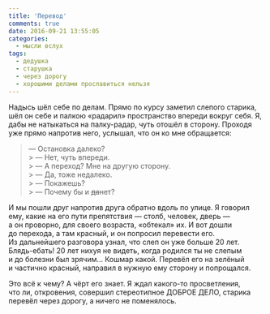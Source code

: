 ```yaml
---
title: 'Перевод'
comments: true
date: 2016-09-21 13:55:05
categories:
  - мысли вслух
tags:
  - дедушка
  - старушка
  - через дорогу
  - хорошими делами прославиться нельзя
---
```


Надысь шёл себе по&nbsp;делам. Прямо по&nbsp;курсу заметил слепого старика, шёл
он&nbsp;себе и&nbsp;палкою &laquo;радарил&raquo; пространство впереди вокруг себя. Я, дабы
не&nbsp;натыкаться на&nbsp;<nobr>палку-радар</nobr>, чуть отошёл в&nbsp;сторону. Проходя уже прямо
напротив него, услышал, что он&nbsp;ко&nbsp;мне обращается:

> &#8213; Остановка далеко?<br> > &#8213; Нет, чуть впереди.<br> > &#8213; А&nbsp;переход? Мне
> на&nbsp;другую сторону.<br> > &#8213; Да, тоже недалеко.<br> > &#8213; Покажешь?<br> > &#8213;
> Почему&nbsp;бы и&nbsp;<del>да</del>нет?

И&nbsp;мы&nbsp;пошли&nbsp;друг напротив друга обратно вдоль по&nbsp;улице. Я&nbsp;говорил ему, какие
на&nbsp;его пути препятствия&nbsp;&mdash; столб, человек, дверь&nbsp;&mdash;
а&nbsp;он&nbsp;проворно, для своего возраста, &laquo;обтекал&raquo; их. И&nbsp;вот дошли
до&nbsp;перехода, а&nbsp;там красный, и&nbsp;он&nbsp;попросил перевести его. Из&nbsp;дальнейшего
разговора узнал, что слеп он&nbsp;уже больше 20 лет. <nobr>Блядь-ебать</nobr>! 20 лет нихуя
не&nbsp;видеть, когда родился ты&nbsp;не&nbsp;слепым и&nbsp;до&nbsp;болезни был зрячим&hellip;
Кошмар какой. Перевёл его на&nbsp;зелёный и&nbsp;частично красный, направил в&nbsp;нужную ему
сторону и&nbsp;попрощался.

Это всё к&nbsp;чему? А&nbsp;чёрт его знает. Я&nbsp;ждал <nobr>какого-то</nobr> просветления,
что&nbsp;ли, откровения, совершил стереотипное ДОБРОЕ ДЕЛО, старика перевёл через дорогу,
а&nbsp;ничего не&nbsp;поменялось.
